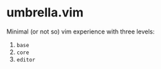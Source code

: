 # umbrella.vim
Minimal (or not so) vim experience with three levels:
1. `base`
2. `core`
3. `editor`

<!--
install core preservim/vim-indent-guides
install core terryma/vim-multiple-cursors
install core tpope/vim-unimpaired

install editor rstacruz/vim-closer
install editor editorconfig/editorconfig-vim
install editor tpope/vim-endwise
install editor airblade/vim-gitgutter
install editor junegunn/gv.vim
install editor tpope/vim-projectionist
-->

